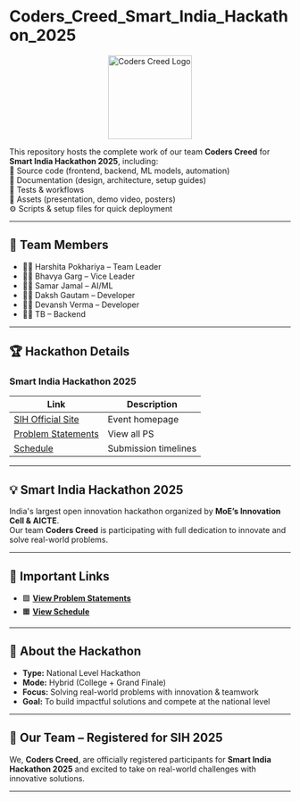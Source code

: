 # Coders_Creed_Smart_India_Hackathon_2025

<p align="center">
  <img width="150" height="150" alt="Coders Creed Logo" src="https://github.com/user-attachments/assets/54b40a78-af11-4d0d-bdb9-9e0f47078089" />
</p>

This repository hosts the complete work of our team **Coders Creed** for **Smart India Hackathon 2025**, including:  
📂 Source code (frontend, backend, ML models, automation)  
📄 Documentation (design, architecture, setup guides)  
🧪 Tests & workflows  
🎨 Assets (presentation, demo video, posters)  
⚙️ Scripts & setup files for quick deployment  

---

## 👥 Team Members
- 👨‍💻 Harshita Pokhariya – Team Leader  
- 👩‍💻 Bhavya Garg – Vice Leader  
- 👨‍💻 Samar Jamal – AI/ML  
- 👩‍💻 Daksh Gautam – Developer  
- 👨‍💻 Devansh Verma – Developer  
- 👨‍💻 TB – Backend  

---

## 🏆 Hackathon Details  

### Smart India Hackathon 2025  

| Link | Description |
|------|-------------|
| [SIH Official Site](https://sih.gov.in/) | Event homepage |
| [Problem Statements](https://www.sih.gov.in/sih2025PS) | View all PS |
| [Schedule](#) | Submission timelines |

---

## 💡 Smart India Hackathon 2025
India's largest open innovation hackathon organized by **MoE’s Innovation Cell & AICTE**.  
Our team **Coders Creed** is participating with full dedication to innovate and solve real-world problems.  

---

## 🔗 Important Links  

- 🟩 **[View Problem Statements](https://www.sih.gov.in/sih2025PS)**  
- 🟧 **[View Schedule](#)**  

---

## 📌 About the Hackathon  

- **Type:** National Level Hackathon  
- **Mode:** Hybrid (College + Grand Finale)  
- **Focus:** Solving real-world problems with innovation & teamwork  
- **Goal:** To build impactful solutions and compete at the national level  

---

## 🚀 Our Team – Registered for SIH 2025  
We, **Coders Creed**, are officially registered participants for **Smart India Hackathon 2025** and excited to take on real-world challenges with innovative solutions.  

---

